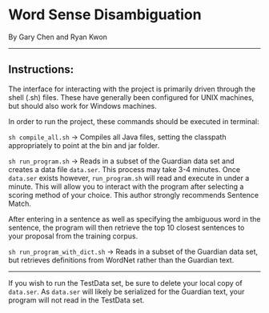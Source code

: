# Word Sense Disambiguation

By Gary Chen and Ryan Kwon

____

## Instructions:

The interface for interacting with the project is primarily driven through the shell (.sh) files. These have generally been configured for UNIX machines, but should also work for Windows machines.

In order to run the project, these commands should be executed in terminal:

`sh compile_all.sh` -> Compiles all Java files, setting the classpath appropriately to point at the bin and jar folder.

`sh run_program.sh` -> Reads in a subset of the Guardian data set and creates a data file `data.ser`. This process may take 3-4 minutes. Once `data.ser` exists however, `run_program.sh` will read and execute in under a minute. This will allow you to interact with the program after selecting a scoring method of your choice. This author strongly recommends Sentence Match.

After entering in a sentence as well as specifying the ambiguous word in the sentence, the program will then retrieve the top 10 closest sentences to your proposal from the training corpus.

`sh run_program_with_dict.sh` -> Reads in a subset of the Guardian data set, but retrieves definitions from WordNet rather than the Guardian text.

___

If you wish to run the TestData set, be sure to delete your local copy of `data.ser`. As `data.ser` will likely be serialized for the Guardian text, your program will not read in the TestData set.

